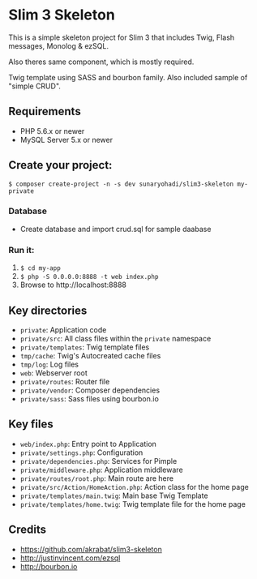 # Slim 3 Skeleton

This is a simple skeleton project for Slim 3 that includes Twig, Flash messages, Monolog & ezSQL.

Also theres same component, which is mostly required.

Twig template using SASS and bourbon family. Also included sample of "simple CRUD".

## Requirements
* PHP 5.6.x or newer
* MySQL Server 5.x or newer

## Create your project:

    $ composer create-project -n -s dev sunaryohadi/slim3-skeleton my-private

### Database

* Create database and import crud.sql for sample daabase

### Run it:

1. `$ cd my-app`
2. `$ php -S 0.0.0.0:8888 -t web index.php`
3. Browse to http://localhost:8888

## Key directories

* `private`: Application code
* `private/src`: All class files within the `private` namespace
* `private/templates`: Twig template files
* `tmp/cache`: Twig's Autocreated cache files
* `tmp/log`: Log files
* `web`: Webserver root
* `private/routes`: Router file
* `private/vendor`: Composer dependencies
* `private/sass`: Sass files using bourbon.io

## Key files

* `web/index.php`: Entry point to Application
* `private/settings.php`: Configuration
* `private/dependencies.php`: Services for Pimple
* `private/middleware.php`: Application middleware
* `private/routes/root.php`: Main route are here
* `private/src/Action/HomeAction.php`: Action class for the home page
* `private/templates/main.twig`: Main base Twig Template
* `private/templates/home.twig`: Twig template file for the home page

## Credits
* https://github.com/akrabat/slim3-skeleton
* http://justinvincent.com/ezsql
* http://bourbon.io
